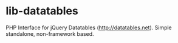 lib-datatables
==============

PHP Interface for jQuery Datatables (http://datatables.net). Simple standalone, non-framework based.
